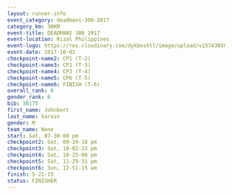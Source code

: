 ```yaml
---
layout: runner-info 
event_category: deadmans-300-2017 
category_km: 30KM 
event-title: DEADMANS 300 2017 
event-location: Rizal Philippines 
event-logo: https://res.cloudinary.com/dykbosktl/image/upload/v1574385898/Logo/2017-DM300-Logo_ljecaw.jpg 
event-date: 2017-10-02 
checkpoint-name2: CP1 (T-2) 
checkpoint-name3: CP2 (T-3) 
checkpoint-name4: CP3 (T-4) 
checkpoint-name5: CP6 (T-5) 
checkpoint-name6: FINISH (T-6) 
overall_rank: 6
gender_rank: 6
bib: 30175
first_name: Johnbert
last_name: Sarain
gender: M
team_name: None
start: Sat, 07-30-00 pm
checkpoint2: Sat, 09-39-18 pm
checkpoint3: Sat, 10-02-23 pm
checkpoint4: Sat, 10-25-08 pm
checkpoint5: Sat, 11-29-31 pm
checkpoint6: Sun, 12-51-15 am
finish: 5-21-15
status: FINISHER
---
```

